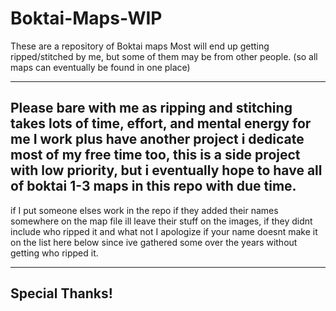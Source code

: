 # Boktai-Maps-WIP

These are a repository of Boktai maps
Most will end up getting ripped/stitched by me, but some of them may be from other people. (so all maps can eventually be found in one place) 

---------------------------------------------------------------------------------------------------------------------------------------------------------------
Please bare with me as ripping and stitching takes lots of time, effort, and mental energy for me
I work plus have another project i dedicate most of my free time too, this is a side project with low priority, but i eventually hope to have all of boktai 1-3 
maps in this repo with due time.
---------------------------------------------------------------------------------------------------------------------------------------------------------------

if I put someone elses work in the repo if they added their names somewhere on the map file ill leave their stuff on the images, 
if they didnt include who ripped it and what not I apologize if your name doesnt make it on the list here below since ive gathered 
some over the years without getting who ripped it.

---------------------------------------------------------------------------------------------------------------------------------------------------------------
Special Thanks!
---------------------------------------------------------------------------------------------------------------------------------------------------------------
